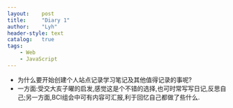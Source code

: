 ```yaml
---
layout:    post
title:     "Diary 1"
author:    "Lyh"
header-style: text
catalog:   true
tags:
    - Web
    - JavaScript
---
```


- 为什么要开始创建个人站点记录学习笔记及其他值得记录的事呢?
- 一方面:受交大亥子曜的启发,感觉这是个不错的选择,也可时常写写日记,反思自己;另一方面,BCI组会中可有内容可汇报,利于回忆自己都做了些什么.
